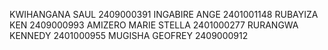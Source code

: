 KWIHANGANA SAUL        2409000391
INGABIRE ANGE          2401001148
RUBAYIZA KEN           2409000993
AMIZERO MARIE STELLA   2401000277
RURANGWA KENNEDY       2401000955
MUGISHA GEOFREY        2409000912
